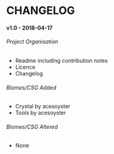 # CHANGELOG

#### v1.0 - 2018-04-17

###### Project Organisation

 - Readme including contribution notes
 - Licence
 - Changelog

###### Biomes/CSG Added

 - Crystal by acesoyster
 - Tools by acesoyster

###### Biomes/CSG Altered

 - None
